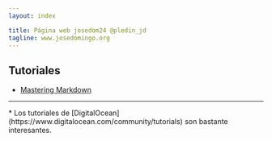 ```yaml
---
layout: index

title: Página web josedom24 @pledin_jd
tagline: www.josedomingo.org
---
```


## Tutoriales

* [Mastering Markdown](https://guides.github.com/features/mastering-markdown/)
<hr/>
* Los tutoriales de [DigitalOcean](https://www.digitalocean.com/community/tutorials) son bastante interesantes.
